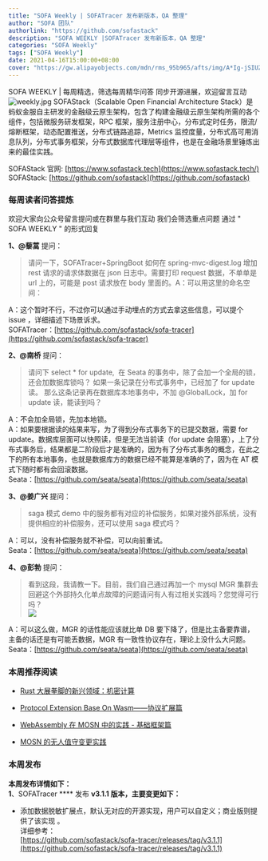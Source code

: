 ```yaml
---
title: "SOFA Weekly | SOFATracer 发布新版本，QA 整理"
author: "SOFA 团队"
authorlink: "https://github.com/sofastack"
description: "SOFA WEEKLY |SOFATracer 发布新版本，QA 整理"
categories: "SOFA Weekly"
tags: ["SOFA Weekly"]
date: 2021-04-16T15:00:00+08:00
cover: "https://gw.alipayobjects.com/mdn/rms_95b965/afts/img/A*Ig-jSIUZWx0AAAAAAAAAAAAAARQnAQ"
---
```

SOFA WEEKLY | 每周精选，筛选每周精华问答
同步开源进展，欢迎留言互动
![weekly.jpg](https://gw.alipayobjects.com/mdn/rms_95b965/afts/img/A*ARgKS6SuU7YAAAAAAAAAAAAAARQnAQ)
SOFAStack（Scalable Open Financial Architecture Stack）是蚂蚁金服自主研发的金融级云原生架构，包含了构建金融级云原生架构所需的各个组件，包括微服务研发框架，RPC 框架，服务注册中心，分布式定时任务，限流/熔断框架，动态配置推送，分布式链路追踪，Metrics 监控度量，分布式高可用消息队列，分布式事务框架，分布式数据库代理层等组件，也是在金融场景里锤炼出来的最佳实践。

SOFAStack 官网: [https://www.sofastack.tech](https://www.sofastack.tech/)
SOFAStack: [https://github.com/sofastack](https://github.com/sofastack)

### 每周读者问答提炼

欢迎大家向公众号留言提问或在群里与我们互动
我们会筛选重点问题
通过 " SOFA WEEKLY " 的形式回复

**1、@藜蒿** 提问：

> 请问一下，SOFATracer+SpringBoot 如何在 spring-mvc-digest.log 增加 rest 请求的请求体数据在 json 日志中。需要打印 request 数据，不单单是 url 上的，可能是 post 请求放在 body 里面的。A：可以用这里的命名空间：<br />

A：这个暂时不行，不过你可以通过手动埋点的方式去拿这些信息，可以提个 issue ，详细描述下场景诉求。<br />
SOFATracer：[https://github.com/sofastack/sofa-tracer](https://github.com/sofastack/sofa-tracer)<br />

**2、@南桥** 提问：

> 请问下 select * for update,  在 Seata 的事务中，除了会加一个全局的锁，还会加数据库锁吗？
> 如果一条记录在分布式事务中，已经加了 for update 读。 那么这条记录再在数据库本地事务中，不加 @GlobalLock，加 for update 读，能读到吗？<br />

A：不会加全局锁，先加本地锁。<br />
A：如果要根据读的结果来写，为了得到分布式事务下的已提交数据，需要 for update。数据库层面可以快照读，但是无法当前读（for update 会阻塞），上了分布式事务后，结果都是二阶段后才是准确的，因为有了分布式事务的概念，在此之下的所有本地事务，也就是数据库方的数据已经不能算是准确的了，因为在 AT 模式下随时都有会回滚数据。<br />
Seata：[https://github.com/seata/seata](https://github.com/seata/seata)<br />

**3、@姜广兴** 提问：

> saga 模式 demo 中的服务都有对应的补偿服务，如果对接外部系统，没有提供相应的补偿服务，还可以使用 saga 模式吗？

A：可以，没有补偿服务就不补偿，可以向前重试。<br />
Seata：[https://github.com/seata/seata](https://github.com/seata/seata)<br />

**4、@彭勃** 提问：

> 看到这段，我请教一下。目前，我们自己通过再加一个 mysql MGR 集群去回避这个外部持久化单点故障的问题请问有人有过相关实践吗？您觉得可行吗？<br />
![](https://gw.alipayobjects.com/mdn/rms_95b965/afts/img/A*TzGXS558iF0AAAAAAAAAAAAAARQnAQ)

A：可以这么做，MGR 的话性能应该就比单 DB 要下降了，但是比主备要靠谱，主备的话还是有可能丢数据，MGR 有一致性协议存在，理论上没什么大问题。<br />
Seata：[https://github.com/seata/seata](https://github.com/seata/seata)

### 本周推荐阅读

- [Rust 大展拳脚的新兴领域：机密计算](http://mp.weixin.qq.com/s?__biz=MzUzMzU5Mjc1Nw==&mid=2247487576&idx=1&sn=0d0575395476db930dab4e0f75e863e5&chksm=faa0ff82cdd77694a6fc42e47d6f20c20310b26cedc13f104f979acd1f02eb5a37ea9cdc8ea5&scene=21)

- [Protocol Extension Base On Wasm——协议扩展篇](http://mp.weixin.qq.com/s?__biz=MzUzMzU5Mjc1Nw==&mid=2247487546&idx=1&sn=72c3f1ede27ca4ace7988e11ca20d5f9&chksm=faa0ffe0cdd776f6d17323466b500acee50a371663f18da34d8e4cbe32304d7681cf58ff9b45&scene=21)

- [WebAssembly 在 MOSN 中的实践 - 基础框架篇](http://mp.weixin.qq.com/s?__biz=MzUzMzU5Mjc1Nw==&mid=2247487508&idx=1&sn=4b725ef4d19372f1711c2eb066611acf&chksm=faa0ffcecdd776d81c3d78dbfff588d12ef3ec3c5607036e3994fee3e215695279996c045dbc&scene=21)

- [MOSN 的无人值守变更实践](http://mp.weixin.qq.com/s?__biz=MzUzMzU5Mjc1Nw==&mid=2247487479&idx=1&sn=e5972cbc1d8c04cff843380117158539&chksm=faa0e02dcdd7693b965e35014cfef4dc3be84e477e0c74694421658a2570162ad73883e7b054&scene=21)

### 本周发布

**本周发布详情如下：**<br />**1**、SOFATracer **** 发布 **v3.1.1 版本，主要变更如下：**

- 添加数据脱敏扩展点，默认无对应的开源实现，用户可以自定义；商业版则提供了该实现 。<br />
详细参考：<br />
[https://github.com/sofastack/sofa-tracer/releases/tag/v3.1.1](https://github.com/sofastack/sofa-tracer/releases/tag/v3.1.1)
